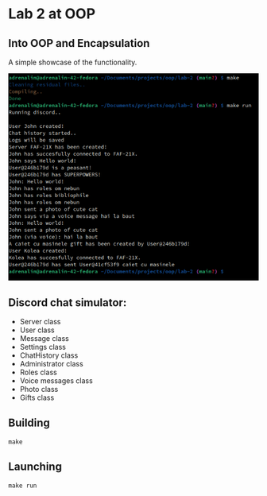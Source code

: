 # Lab 2 at OOP

## Into OOP and Encapsulation

A simple showcase of the functionality.

<img src="media/1.png">

## Discord chat simulator:

- Server class
- User class
- Message class
- Settings class
- ChatHistory class
- Administrator class
- Roles class
- Voice messages class
- Photo class
- Gifts class

## Building

~~~~
make
~~~~

## Launching

~~~~
make run
~~~~


